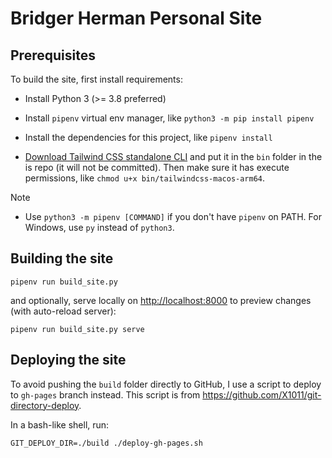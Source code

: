 # Bridger Herman Personal Site

## Prerequisites

To build the site, first install requirements:

- Install Python 3 (>= 3.8 preferred)

- Install `pipenv` virtual env manager, like `python3 -m pip install pipenv`

- Install the dependencies for this project, like `pipenv install`

- [Download Tailwind CSS standalone CLI](https://tailwindcss.com/blog/standalone-cli) and put it in the `bin` folder in the is repo (it will not be committed). Then make sure it has execute permissions, like `chmod u+x bin/tailwindcss-macos-arm64`.

> [!NOTE]
> - Use `python3 -m pipenv [COMMAND]` if you don't have `pipenv` on PATH.
> For Windows, use `py` instead of `python3`.


## Building the site


```
pipenv run build_site.py
```

and optionally, serve locally on <http://localhost:8000> to preview changes (with auto-reload server):

```
pipenv run build_site.py serve
```

## Deploying the site

To avoid pushing the `build` folder directly to GitHub, I use a script to deploy to `gh-pages` branch instead. This script is from https://github.com/X1011/git-directory-deploy.

In a bash-like shell, run:

```
GIT_DEPLOY_DIR=./build ./deploy-gh-pages.sh
```
